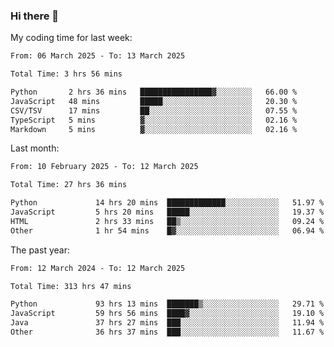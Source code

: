 ### Hi there 👋

My coding time for last week:

<!--START_SECTION:week-->

```txt
From: 06 March 2025 - To: 13 March 2025

Total Time: 3 hrs 56 mins

Python       2 hrs 36 mins   ████████████████▓░░░░░░░░   66.00 %
JavaScript   48 mins         █████░░░░░░░░░░░░░░░░░░░░   20.30 %
CSV/TSV      17 mins         ██░░░░░░░░░░░░░░░░░░░░░░░   07.55 %
TypeScript   5 mins          ▓░░░░░░░░░░░░░░░░░░░░░░░░   02.16 %
Markdown     5 mins          ▓░░░░░░░░░░░░░░░░░░░░░░░░   02.16 %
```

<!--END_SECTION:week-->

Last month:

<!--START_SECTION:month-->

```txt
From: 10 February 2025 - To: 12 March 2025

Total Time: 27 hrs 36 mins

Python             14 hrs 20 mins  █████████████░░░░░░░░░░░░   51.97 %
JavaScript         5 hrs 20 mins   █████░░░░░░░░░░░░░░░░░░░░   19.37 %
HTML               2 hrs 33 mins   ██▒░░░░░░░░░░░░░░░░░░░░░░   09.24 %
Other              1 hr 54 mins    █▓░░░░░░░░░░░░░░░░░░░░░░░   06.94 %
```

<!--END_SECTION:month-->

The past year:

<!--START_SECTION:year-->

```txt
From: 12 March 2024 - To: 12 March 2025

Total Time: 313 hrs 47 mins

Python             93 hrs 13 mins  ███████▒░░░░░░░░░░░░░░░░░   29.71 %
JavaScript         59 hrs 56 mins  ████▓░░░░░░░░░░░░░░░░░░░░   19.10 %
Java               37 hrs 27 mins  ███░░░░░░░░░░░░░░░░░░░░░░   11.94 %
Other              36 hrs 37 mins  ███░░░░░░░░░░░░░░░░░░░░░░   11.67 %
```

<!--END_SECTION:year-->
